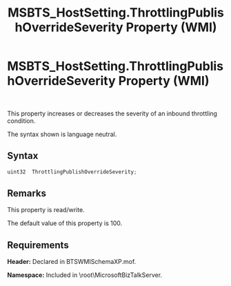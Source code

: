 ﻿---
title: MSBTS_HostSetting.ThrottlingPublishOverrideSeverity Property (WMI)
TOCTitle: MSBTS_HostSetting.ThrottlingPublishOverrideSeverity Property (WMI)
ms:assetid: 3bca88d2-7d20-4bfe-96fb-3b2dfaeddbe0
ms:mtpsurl: https://msdn.microsoft.com/en-us/library/Gg678627(v=BTS.80)
ms:contentKeyID: 51527412
ms.date: 08/30/2017
mtps_version: v=BTS.80
---

# MSBTS\_HostSetting.ThrottlingPublishOverrideSeverity Property (WMI)

 

This property increases or decreases the severity of an inbound throttling condition.

The syntax shown is language neutral.

## Syntax

```C#
uint32  ThrottlingPublishOverrideSeverity;  
```

## Remarks

This property is read/write.

The default value of this property is 100.

## Requirements

**Header:** Declared in BTSWMISchemaXP.mof.

**Namespace:** Included in \\root\\MicrosoftBizTalkServer.

